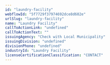 ```yaml
---
id: "laundry-facility"
webflowId: "5f7729f37974692dce8d602e"
urlSlug: "laundry-facility"
name: "Laundry Facility"
callToActionLink: "undefined"
callToActionText: ""
issuingAgency: "Check with Local Municipality"
issuingDivision: "undefined"
divisionPhone: "undefined"
industryId: "Laundry Facility"
licenseCertificationClassification: "CONTACT"
---
```

